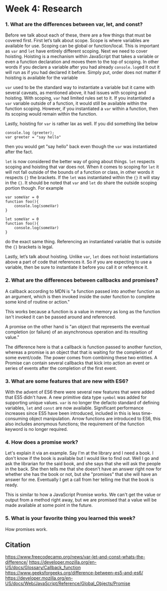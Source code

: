 # Week 4: Research

### 1. What are the differences between var, let, and const?
Before we talk about each of these, there are a few things that must be covered first. 
First let’s talk about scope. Scope is where variables are available for use. Scoping can be global or function/local. This is important as `var` and `let` have entirely different scoping.
Next we need to cover hoisting. Hoisting is a mechanism within JavaScript that takes a variable or even a function declaration and moves them to the top of scoping. In other words if you declare a variable after you had already `console.log`ed it out it will run as if you had declared it before. Simply put, order does not matter if hoisting is available for the variable

`var` used to be the standard way to instantiate a variable but it came with several caveats, as mentioned above, it had issues with scoping and hoisting. With scoping, `var` had limited rules set to it. If you instantiated a `var` variable outside of a function, it would still be available within the function scoping. However, if you instantiated a `var` within a function, then its scoping would remain within the function. 

Lastly, hoisting for `var` is rather lax as well. If you did something like below

```
console.log (greeter);
var greeter = "say hello"
```
then you would get "say hello" back even though the `var` was instantiated after the fact. 

`let` is now considered the better way of going about things. `let` respects scoping and hoisting that var does not. When it comes to scoping for `let` it will not fall outside of the bounds of a function or class, in other words it respects `{}` the brackets. If the `let` was instantiated within the `{}` it will stay in the `{}`. It should be noted that `var` and `let` do share the outside scoping portion though. For example

```
var someVar = 0
function foo(){
    console.log(someVar)
}
```
```
let someVar = 0
function foo(){
    console.log(someVar)
}
```

do the exact same thing. Referencing an instantiated variable that is outside the `{}` brackets is legal.

Lastly, let’s talk about hoisting. Unlike `var`, `let` does not hoist instantiations above a part of code that references it. So if you are expecting to use a variable, then be sure to instantiate it before you call it or reference it.

### 2. What are the differences between callbacks and promises?

A callback according to MDN is "a function passed into another function as an argument, which is then invoked inside the outer function to complete some kind of routine or action."

This works because a function is a value in memory as long as the function isn't invoked it can be passed around and referenced.

A promise on the other hand is "an object that represents the eventual completion (or failure) of an asynchronous operation and its resulting value."

The difference here is that a callback is function passed to another function, whereas a promise is an object that that is waiting for the completion of some event/code. The power comes from combining these two entities. A Promise can contain several callbacks that kick into action an event or series of events after the completion of the first event.

### 3. What are some features that are new with ES6?

With the advent of ES6 there were several new features that were added that ES5 didn't have. A new primitive data type `symbol` was added for supporting unique values. `var` is no longer the defacto standard of defining variables, `let` and `const` are now available. Significant performance increases since ES5 have been introduced, included in this is less time-consuming object manipulation. Arrow functions are introduced to ES6, this also includes anonymous functions; the requirement of the function keyword is no longer required.

### 4. How does a promise work?

Let's explain it via an example. Say I'm at the library and I need a book. I don't know if the book is available but I would like to find out. Well I go and ask the librarian for the said book, and she says that she will ask the people in the back. She then tells me that she doesn't have an answer right now for whether she has the book or not, but she "promises" that she will have an answer for me. Eventually I get a call from her telling me that the book is ready.

This is similar to how a JavaScript Promise works. We can't get the value or output from a method right away, but we are promised that a value will be made available at some point in the future.

### 5. What is your favorite thing you learned this week?

How promises work.

## Citation

https://www.freecodecamp.org/news/var-let-and-const-whats-the-difference/
https://developer.mozilla.org/en-US/docs/Glossary/Callback_function
https://www.geeksforgeeks.org/difference-between-es5-and-es6/
https://developer.mozilla.org/en-US/docs/Web/JavaScript/Reference/Global_Objects/Promise
